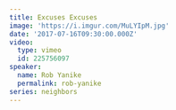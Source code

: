 ```yaml
---
title: Excuses Excuses
image: 'https://i.imgur.com/MuLYIpM.jpg'
date: '2017-07-16T09:30:00.000Z'
video:
  type: vimeo
  id: 225756097
speaker:
  name: Rob Yanike
  permalink: rob-yanike
series: neighbors
---
```



